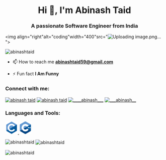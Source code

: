 <h1 align="center">Hi 👋, I'm Abinash Taid</h1>
<h3 align="center">A passionate Software Engineer from India</h3>

<img align="right"alt="coding"width="400"src="![Uploading image.png…]()
">


<p align="left"> <img src="https://komarev.com/ghpvc/?username=abinashtaid&label=Profile%20views&color=0e75b6&style=flat" alt="abinashtaid" /> </p>

- 📫 How to reach me **abinashtaid59@gmail.com**

- ⚡ Fun fact **I Am Funny**

<h3 align="left">Connect with me:</h3>
<p align="left">
<a href="https://linkedin.com/in/abinash taid" target="blank"><img align="center" src="https://raw.githubusercontent.com/rahuldkjain/github-profile-readme-generator/master/src/images/icons/Social/linked-in-alt.svg" alt="abinash taid" height="30" width="40" /></a>
<a href="https://fb.com/abinash taid" target="blank"><img align="center" src="https://raw.githubusercontent.com/rahuldkjain/github-profile-readme-generator/master/src/images/icons/Social/facebook.svg" alt="abinash taid" height="30" width="40" /></a>
<a href="https://instagram.com/____abinash___" target="blank"><img align="center" src="https://raw.githubusercontent.com/rahuldkjain/github-profile-readme-generator/master/src/images/icons/Social/instagram.svg" alt="____abinash___" height="30" width="40" /></a>
<a href="https://www.youtube.com/c/___abinash__" target="blank"><img align="center" src="https://raw.githubusercontent.com/rahuldkjain/github-profile-readme-generator/master/src/images/icons/Social/youtube.svg" alt="___abinash__" height="30" width="40" /></a>
</p>

<h3 align="left">Languages and Tools:</h3>
<p align="left"> <a href="https://www.cprogramming.com/" target="_blank" rel="noreferrer"> <img src="https://raw.githubusercontent.com/devicons/devicon/master/icons/c/c-original.svg" alt="c" width="40" height="40"/> </a> <a href="https://www.w3schools.com/cpp/" target="_blank" rel="noreferrer"> <img src="https://raw.githubusercontent.com/devicons/devicon/master/icons/cplusplus/cplusplus-original.svg" alt="cplusplus" width="40" height="40"/> </a> </p>

<p><img align="left" src="https://github-readme-stats.vercel.app/api/top-langs?username=abinashtaid&show_icons=true&locale=en&layout=compact" alt="abinashtaid" /></p>

<p>&nbsp;<img align="center" src="https://github-readme-stats.vercel.app/api?username=abinashtaid&show_icons=true&locale=en" alt="abinashtaid" /></p>

<p><img align="center" src="https://github-readme-streak-stats.herokuapp.com/?user=abinashtaid&" alt="abinashtaid" /></p>

